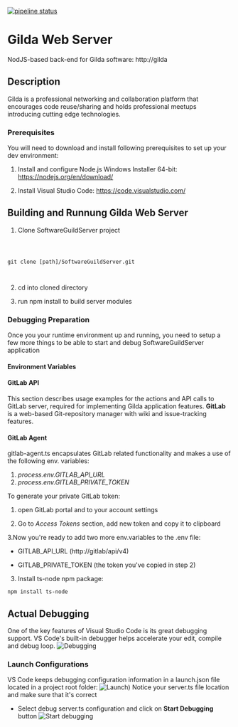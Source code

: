 [![pipeline status](http://gitlab/SoftwareGuildTaksforce/SoftwareGuildServer/badges/master/pipeline.svg)](http://gitlab/SoftwareGuildTaksforce/SoftwareGuildServer/commits/master)

# Gilda Web Server





NodJS-based back-end for Gilda software: http://gilda





## Description





Gilda is a professional networking and collaboration platform that encourages code reuse/sharing and holds professional meetups introducing cutting edge technologies.





### Prerequisites





You will need to download and install following prerequisites to set up your dev environment:



1. Install and configure Node.js Windows Installer 64-bit: https://nodejs.org/en/download/



2. Install Visual Studio Code: https://code.visualstudio.com/



## Building and Runnung Gilda Web Server





1. Clone SoftwareGuildServer project



```



git clone [path]/SoftwareGuildServer.git



```



2. cd into cloned directory



3. run npm install to build server modules




### Debugging Preparation

Once you your runtime environment up and running, you need to setup a few more things to be able to start and debug SoftwareGuildServer application



#### Environment Variables


#### GitLab API
This section describes usage examples for the actions and API calls to GitLab server, required for implementing Gilda application features. **GitLab** is a web-based Git-repository manager with wiki and issue-tracking features.
#### GitLab Agent
gitlab-agent.ts encapsulates GitLab related functionality and makes a use of the following env. variables:
  1. *process.env.GITLAB_API_URL*
  2. *process.env.GITLAB_PRIVATE_TOKEN*

To generate your private GitLab token:
1. open GitLab portal and to your account settings

2. Go to *Access Tokens* section, add new token and copy it to clipboard

3.Now you're ready to add two more env.variables to the .env file:
  * GITLAB_API_URL (http://gitlab/api/v4)
  
  * GITLAB_PRIVATE_TOKEN (the token you've copied in step 2)
 
3. Install ts-node npm package:
```
npm install ts-node
``` 
## Actual Debugging  
One of the key features of Visual Studio Code is its great debugging support. VS Code's built-in debugger helps accelerate your edit, compile and debug loop.
![Debugging](/uploads/28e311dee922bf7df105a89124a9e849/image.png)
### Launch Configurations
 VS Code keeps debugging configuration information in a launch.json file located in a project root folder:
 ![Launch](/uploads/0b85593610d0212347e2ab8e02a6b43b/image.png))
 Notice your server.ts file location and make sure that it's correct
   * Select debug server.ts configuration and click on **Start Debugging** button
   ![Start debugging](/uploads/645cd3db3539c81fd36419a4f4bf61f8/image.png)
